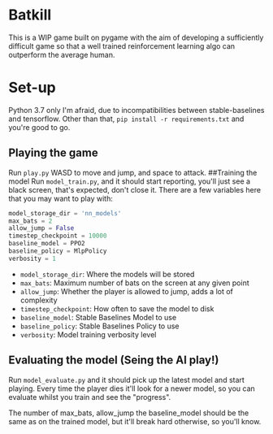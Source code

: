 # Batkill 
This is a WIP game built on pygame with the aim of developing a sufficiently difficult game so that a well trained 
reinforcement learning algo can outperform the average human.

# Set-up
Python 3.7 only I'm afraid, due to incompatibilities between stable-baselines and tensorflow. Other than that, `pip install -r requirements.txt` 
and you're good to go.

## Playing the game
Run `play.py` WASD to move and jump, and space to attack.
##Training the model
Run `model_train.py`, and it should start reporting, you'll just see a black screen, that's expected, don't close it. There are a few variables here that you may want to play with:
```python
model_storage_dir = 'nn_models'
max_bats = 2
allow_jump = False
timestep_checkpoint = 10000
baseline_model = PPO2
baseline_policy = MlpPolicy
verbosity = 1
```
- `model_storage_dir`: Where the models will be stored
- `max_bats`: Maximum number of bats on the screen at any given point
- `allow_jump`: Whether the player is allowed to jump, adds a lot of complexity
- `timestep_checkpoint`: How often to save the model to disk
- `baseline_model`: Stable Baselines Model to use
- `baseline_policy`: Stable Baselines Policy to use
- `verbosity`: Model training verbosity level
## Evaluating the model (Seing the AI play!)
Run `model_evaluate.py` and it should pick up the latest model and start playing. Every time the player dies it'll look 
for a newer model, so you can evaluate whilst you train and see the "progress".

The number of max_bats, allow_jump the baseline_model should be the same as on the trained model, but it'll break hard otherwise, so you'll know.

